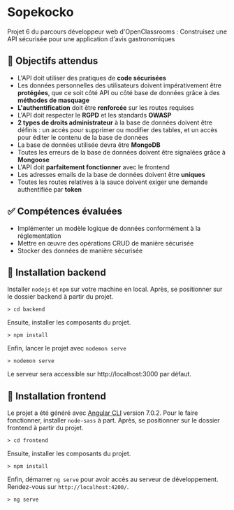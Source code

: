# Sopekocko
Projet 6 du parcours développeur web d'OpenClassrooms : Construisez une API sécurisée pour une application
d'avis gastronomiques

## :dart: Objectifs attendus
- L'API doit utiliser des pratiques de **code sécurisées**
- Les données personnelles des utilisateurs doivent impérativement être **protégées**, que ce soit côté API ou côté base de données grâce à des **méthodes de masquage**
- **L'authentification** doit être **renforcée** sur les routes requises
- L'API doit respecter le **RGPD** et les standards **OWASP**
- **2 types de droits administrateur** à la base de données doivent être définis : un accès
pour supprimer ou modifier des tables, et un accès pour éditer le contenu de la base de données
- La base de données utilisée devra être **MongoDB**
- Toutes les erreurs de la base de données doivent être signalées grâce à **Mongoose**
- L'API doit **parfaitement fonctionner** avec le frontend
- Les adresses emails de la base de données doivent être **uniques**
- Toutes les routes relatives à la sauce doivent exiger une demande authentifiée par **token**

## :white_check_mark: Compétences évaluées
- Implémenter un modèle logique de données conformément à la réglementation
- Mettre en œuvre des opérations CRUD de manière sécurisée
- Stocker des données de manière sécurisée

## :rocket: Installation backend
Installer `nodejs` et `npm` sur votre machine en local. Après, se positionner sur le dossier backend à partir du projet.
```
> cd backend
```
Ensuite, installer les composants du projet.
```
> npm install
```
Enfin, lancer le projet avec `nodemon serve`
```
> nodemon serve
```
Le serveur sera accessible sur http://localhost:3000 par défaut.

## :rocket: Installation frontend
Le projet a été généré avec [Angular CLI](https://github.com/angular/angular-cli) version 7.0.2.
Pour le faire fonctionner, installer `node-sass` à part.
Après, se positionner sur le dossier frontend à partir du projet.
```
> cd frontend
```
Ensuite, installer les composants du projet.
```
> npm install
```
Enfin, démarrer `ng serve` pour avoir accès au serveur de développement. Rendez-vous sur `http://localhost:4200/`.
```
> ng serve
```